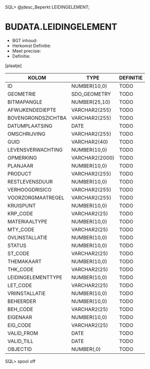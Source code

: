 SQL> @jdesc_Beperkt LEIDINGELEMENT;

# BUDATA.LEIDINGELEMENT

                                                                                              
* BGT inhoud: 
* Herkomst Definitie: 
* Meet precisie: 
* Definitie: 

[plaatje]

                                      
|KOLOM                           	|TYPE          	|DEFINITIE|                                                           
|------                          	|----          	|-----    |                                                           
|ID                              	|NUMBER(10,0)  	|TODO|                                                                
|GEOMETRIE                       	|SDO_GEOMETRY  	|TODO|                                                                
|BITMAPANGLE                     	|NUMBER(25,10) 	|TODO|                                                                
|AFWIJKENDEDIEPTE                	|VARCHAR2(255) 	|TODO|                                                                
|BOVENGRONDSZICHTBA              	|VARCHAR2(255) 	|TODO|                                                                
|DATUMPLAATSING                  	|DATE          	|TODO|                                                                
|OMSCHRIJVING                    	|VARCHAR2(255) 	|TODO|                                                                
|GUID                            	|VARCHAR2(40)  	|TODO|                                                                
|LEVENSVERWACHTING               	|NUMBER(10,0)  	|TODO|                                                                
|OPMERKING                       	|VARCHAR2(2000)	|TODO|                                                                
|PLANJAAR                        	|NUMBER(10,0)  	|TODO|                                                                
|PRODUCT                         	|VARCHAR2(255) 	|TODO|                                                                
|RESTLEVENSDUUR                  	|NUMBER(10,0)  	|TODO|                                                                
|VERHOOGDRISICO                  	|VARCHAR2(255) 	|TODO|                                                                
|VOORZORGMAATREGEL               	|VARCHAR2(255) 	|TODO|                                                                
|KRUISPUNT                       	|NUMBER(10,0)  	|TODO|                                                                
|KRP_CODE                        	|VARCHAR2(25)  	|TODO|                                                                
|MATERIAALTYPE                   	|NUMBER(10,0)  	|TODO|                                                                
|MTY_CODE                        	|VARCHAR2(25)  	|TODO|                                                                
|OVLINSTALLATIE                  	|NUMBER(10,0)  	|TODO|                                                                
|STATUS                          	|NUMBER(10,0)  	|TODO|                                                                
|ST_CODE                         	|VARCHAR2(25)  	|TODO|                                                                
|THEMAKAART                      	|NUMBER(10,0)  	|TODO|                                                                
|THK_CODE                        	|VARCHAR2(25)  	|TODO|                                                                
|LEIDINGELEMENTTYPE              	|NUMBER(10,0)  	|TODO|                                                                
|LET_CODE                        	|VARCHAR2(25)  	|TODO|                                                                
|VRIINSTALLATIE                  	|NUMBER(10,0)  	|TODO|                                                                
|BEHEERDER                       	|NUMBER(10,0)  	|TODO|                                                                
|BEH_CODE                        	|VARCHAR2(25)  	|TODO|                                                                
|EIGENAAR                        	|NUMBER(10,0)  	|TODO|                                                                
|EIG_CODE                        	|VARCHAR2(25)  	|TODO|                                                                
|VALID_FROM                      	|DATE          	|TODO|                                                                
|VALID_TILL                      	|DATE          	|TODO|                                                                
|OBJECTID                        	|NUMBER(,0)    	|TODO|                                                                
SQL> spool off

